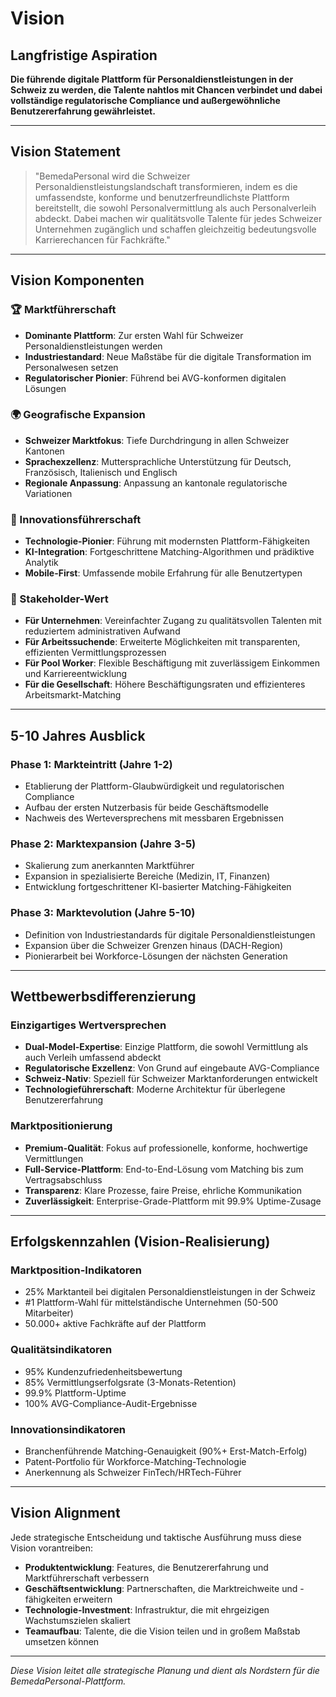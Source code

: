 # Vision

## Langfristige Aspiration

**Die führende digitale Plattform für Personaldienstleistungen in der Schweiz zu werden, die Talente nahtlos mit Chancen verbindet und dabei vollständige regulatorische Compliance und außergewöhnliche Benutzererfahrung gewährleistet.**

---

## Vision Statement

> "BemedaPersonal wird die Schweizer Personaldienstleistungslandschaft transformieren, indem es die umfassendste, konforme und benutzerfreundlichste Plattform bereitstellt, die sowohl Personalvermittlung als auch Personalverleih abdeckt. Dabei machen wir qualitätsvolle Talente für jedes Schweizer Unternehmen zugänglich und schaffen gleichzeitig bedeutungsvolle Karrierechancen für Fachkräfte."

---

## Vision Komponenten

### 🏆 Marktführerschaft
- **Dominante Plattform**: Zur ersten Wahl für Schweizer Personaldienstleistungen werden
- **Industriestandard**: Neue Maßstäbe für die digitale Transformation im Personalwesen setzen
- **Regulatorischer Pionier**: Führend bei AVG-konformen digitalen Lösungen

### 🌍 Geografische Expansion  
- **Schweizer Marktfokus**: Tiefe Durchdringung in allen Schweizer Kantonen
- **Sprachexzellenz**: Muttersprachliche Unterstützung für Deutsch, Französisch, Italienisch und Englisch
- **Regionale Anpassung**: Anpassung an kantonale regulatorische Variationen

### 🚀 Innovationsführerschaft
- **Technologie-Pionier**: Führung mit modernsten Plattform-Fähigkeiten
- **KI-Integration**: Fortgeschrittene Matching-Algorithmen und prädiktive Analytik
- **Mobile-First**: Umfassende mobile Erfahrung für alle Benutzertypen

### 🤝 Stakeholder-Wert
- **Für Unternehmen**: Vereinfachter Zugang zu qualitätsvollen Talenten mit reduziertem administrativen Aufwand
- **Für Arbeitssuchende**: Erweiterte Möglichkeiten mit transparenten, effizienten Vermittlungsprozessen
- **Für Pool Worker**: Flexible Beschäftigung mit zuverlässigem Einkommen und Karriereentwicklung
- **Für die Gesellschaft**: Höhere Beschäftigungsraten und effizienteres Arbeitsmarkt-Matching

---

## 5-10 Jahres Ausblick

### Phase 1: Markteintritt (Jahre 1-2)
- Etablierung der Plattform-Glaubwürdigkeit und regulatorischen Compliance
- Aufbau der ersten Nutzerbasis für beide Geschäftsmodelle
- Nachweis des Werteversprechens mit messbaren Ergebnissen

### Phase 2: Marktexpansion (Jahre 3-5)
- Skalierung zum anerkannten Marktführer
- Expansion in spezialisierte Bereiche (Medizin, IT, Finanzen)
- Entwicklung fortgeschrittener KI-basierter Matching-Fähigkeiten

### Phase 3: Marktevolution (Jahre 5-10)
- Definition von Industriestandards für digitale Personaldienstleistungen
- Expansion über die Schweizer Grenzen hinaus (DACH-Region)
- Pionierarbeit bei Workforce-Lösungen der nächsten Generation

---

## Wettbewerbsdifferenzierung

### Einzigartiges Wertversprechen
- **Dual-Model-Expertise**: Einzige Plattform, die sowohl Vermittlung als auch Verleih umfassend abdeckt
- **Regulatorische Exzellenz**: Von Grund auf eingebaute AVG-Compliance
- **Schweiz-Nativ**: Speziell für Schweizer Marktanforderungen entwickelt
- **Technologieführerschaft**: Moderne Architektur für überlegene Benutzererfahrung

### Marktpositionierung
- **Premium-Qualität**: Fokus auf professionelle, konforme, hochwertige Vermittlungen
- **Full-Service-Plattform**: End-to-End-Lösung vom Matching bis zum Vertragsabschluss
- **Transparenz**: Klare Prozesse, faire Preise, ehrliche Kommunikation
- **Zuverlässigkeit**: Enterprise-Grade-Plattform mit 99.9% Uptime-Zusage

---

## Erfolgskennzahlen (Vision-Realisierung)

### Marktposition-Indikatoren
- 25% Marktanteil bei digitalen Personaldienstleistungen in der Schweiz
- #1 Plattform-Wahl für mittelständische Unternehmen (50-500 Mitarbeiter)
- 50.000+ aktive Fachkräfte auf der Plattform

### Qualitätsindikatoren
- 95% Kundenzufriedenheitsbewertung
- 85% Vermittlungserfolgsrate (3-Monats-Retention)
- 99.9% Plattform-Uptime
- 100% AVG-Compliance-Audit-Ergebnisse

### Innovationsindikatoren
- Branchenführende Matching-Genauigkeit (90%+ Erst-Match-Erfolg)
- Patent-Portfolio für Workforce-Matching-Technologie
- Anerkennung als Schweizer FinTech/HRTech-Führer

---

## Vision Alignment

Jede strategische Entscheidung und taktische Ausführung muss diese Vision vorantreiben:

- **Produktentwicklung**: Features, die Benutzererfahrung und Marktführerschaft verbessern
- **Geschäftsentwicklung**: Partnerschaften, die Marktreichweite und -fähigkeiten erweitern  
- **Technologie-Investment**: Infrastruktur, die mit ehrgeizigen Wachstumszielen skaliert
- **Teamaufbau**: Talente, die die Vision teilen und in großem Maßstab umsetzen können

---

*Diese Vision leitet alle strategische Planung und dient als Nordstern für die BemedaPersonal-Plattform.*